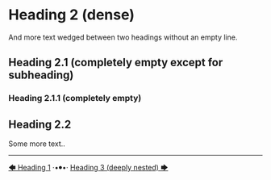 # Heading 2 (dense)
And more text wedged between two headings without an empty line.
## Heading 2.1 (completely empty except for subheading)
### Heading 2.1.1 (completely empty)
## Heading 2.2

Some more text..



---

[🡄 Heading 1](./Heading-1.md) ·•⦁•· [Heading 3 (deeply nested) 🡆](./Heading-3-deeply-nested.md)